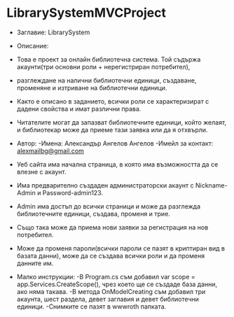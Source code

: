 # LibrarySystemMVCProject
- Заглавие: LibrarySystem

- Описание:
 - Това е проект за онлайн библиотечна система. Той съдържа акаунти(три основни роли + нерегистриран потребител),
 - разглеждане на налични библиотечни единици, създаване, променяне и изтриване на библиотечни единици.
 - Както е описано в заданието, всички роли се характеризират с дадени свойства и имат различни права.
 - Читателите могат да запазват библиотечните единици, който желаят, и библиотекар може да приеме тази заявка или да я отхвърли. 

 - Автор:
  -Имена: Александър Ангелов Ангелов
  -Имейл за контакт: alexmailbg@gmail.com

 - Уеб сайта има начална страница, в която има възможността да се влезне с акаунт.
 - Има предварително създаден администраторски акаунт с Nickname-Admin и Password-admin123.
 - Admin има достъп до всички страници и може да разглежда библиотечните единици, създава, променя и трие.
 - Също така може да приема нови заявки за регистрация на нов потребител.
 - Може да променя пароли(всички пароли се пазят в криптиран вид в базата данни), може да се създава всички роли и да променя данните им.

- Малко инструкции:
 -В Program.cs съм добавил var scope = app.Services.CreateScope(), чрез което ще се създаде база данни, ако няма такава.
  -В метода OnModelCreating съм добавил три акаунта, шест раздела, девет заглавия и девет библиотечни единици.
  -Снимките се пазят в wwwroth папката.
    

